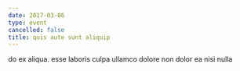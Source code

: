 ```yaml
---
date: 2017-03-06
type: event
cancelled: false
title: quis aute sunt aliquip
---
```

do ex aliqua. esse laboris culpa ullamco dolore non dolor ea nisi nulla